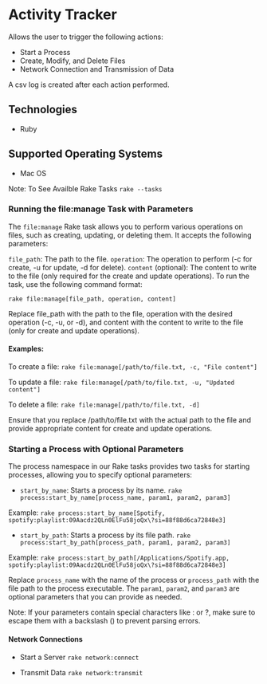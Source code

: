 # Activity Tracker
Allows the user to trigger the following actions:
- Start a Process
- Create, Modify, and Delete Files
- Network Connection and Transmission of Data

A csv log is created after each action performed.

## Technologies
- Ruby

## Supported Operating Systems
- Mac OS


Note: To See Availble Rake Tasks `rake --tasks`

### Running the file:manage Task with Parameters
The `file:manage` Rake task allows you to perform various operations on files, such as creating, updating, or deleting them. It accepts the following parameters:

`file_path`: The path to the file.
`operation`: The operation to perform (-c for create, -u for update, -d for delete).
`content` (optional): The content to write to the file (only required for the create and update operations).
To run the task, use the following command format:

```rake file:manage[file_path, operation, content]```

Replace file_path with the path to the file, operation with the desired operation (-c, -u, or -d), and content with the content to write to the file (only for create and update operations).

#### Examples:
To create a file:
```rake file:manage[/path/to/file.txt, -c, "File content"]```

To update a file:
```rake file:manage[/path/to/file.txt, -u, "Updated content"]```

To delete a file:
```rake file:manage[/path/to/file.txt, -d]```

Ensure that you replace /path/to/file.txt with the actual path to the file and provide appropriate content for create and update operations.

### Starting a Process with Optional Parameters
The process namespace in our Rake tasks provides two tasks for starting processes, allowing you to specify optional parameters:

- `start_by_name`: Starts a process by its name.
```rake process:start_by_name[process_name, param1, param2, param3]```

Example:
```rake process:start_by_name[Spotify, spotify:playlist:09Aacdz2QLn0ElFu58joQx\?si=88f88d6ca72848e3] ```

- `start_by_path`: Starts a process by its file path.
```rake process:start_by_path[process_path, param1, param2, param3]```

Example:
```rake process:start_by_path[/Applications/Spotify.app, spotify:playlist:09Aacdz2QLn0ElFu58joQx\?si=88f88d6ca72848e3]```

Replace `process_name` with the name of the process or `process_path` with the file path to the process executable. The `param1`, `param2`, and `param3` are optional parameters that you can provide as needed. 

Note: If your parameters contain special characters like : or ?, make sure to escape them with a backslash (\) to prevent parsing errors.

#### Network Connections
- Start a Server
`rake network:connect`

- Transmit Data
`rake network:transmit`

